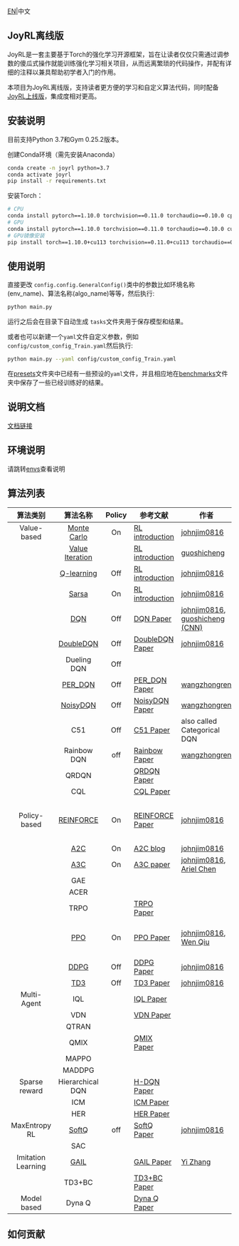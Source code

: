 [EN](./README_en.md)|中文

## JoyRL离线版

JoyRL是一套主要基于Torch的强化学习开源框架，旨在让读者仅仅只需通过调参数的傻瓜式操作就能训练强化学习相关项目，从而远离繁琐的代码操作，并配有详细的注释以兼具帮助初学者入门的作用。

本项目为JoyRL离线版，支持读者更方便的学习和自定义算法代码，同时配备[JoyRL上线版](https://github.com/datawhalechina/joyrl)，集成度相对更高。

## 安装说明

目前支持Python 3.7和Gym 0.25.2版本。

创建Conda环境（需先安装Anaconda）
```bash
conda create -n joyrl python=3.7
conda activate joyrl
pip install -r requirements.txt
```
安装Torch：

```bash
# CPU
conda install pytorch==1.10.0 torchvision==0.11.0 torchaudio==0.10.0 cpuonly -c pytorch
# GPU
conda install pytorch==1.10.0 torchvision==0.11.0 torchaudio==0.10.0 cudatoolkit=11.3 -c pytorch -c conda-forge
# GPU镜像安装
pip install torch==1.10.0+cu113 torchvision==0.11.0+cu113 torchaudio==0.10.0 --extra-index-url https://download.pytorch.org/whl/cu113
```
## 使用说明

直接更改 `config.config.GeneralConfig()`类中的参数比如环境名称(env_name)、算法名称(algo_name)等等，然后执行:
```bash
python main.py
```
运行之后会在目录下自动生成 `tasks`文件夹用于保存模型和结果。

或者也可以新建一个`yaml`文件自定义参数，例如 `config/custom_config_Train.yaml`然后执行:
```bash
python main.py --yaml config/custom_config_Train.yaml
```
在[presets](./presets/)文件夹中已经有一些预设的`yaml`文件，并且相应地在[benchmarks](./benchmarks/)文件夹中保存了一些已经训练好的结果。

## 说明文档

[文档链接](https://johnjim0816.com/joyrl-offline/)

## 环境说明

请跳转[envs](./envs/README.md)查看说明

## 算法列表

|  算法类别   |    算法名称     | Policy |                           参考文献                           |                     作者                      | 备注 |
| :-------------: | :----------------------------------------------------------: | :--: | --------------- | --------------- | --------------- |
| Value-based | [Monte Carlo](./algos/MonteCarlo/) | On | [RL introduction](https://web.stanford.edu/class/psych209/Readings/SuttonBartoIPRLBook2ndEd.pdf) | [johnjim0816](https://github.com/johnjim0816) |  |
|  | [Value Iteration](./algos/VI/) |  | [RL introduction](https://web.stanford.edu/class/psych209/Readings/SuttonBartoIPRLBook2ndEd.pdf) | [guoshicheng](https://github.com/gsc579) |  |
|  | [Q-learning](./algos/QLearning/) | Off | [RL introduction](https://web.stanford.edu/class/psych209/Readings/SuttonBartoIPRLBook2ndEd.pdf) | [johnjim0816](https://github.com/johnjim0816) |       |
|  | [Sarsa](./algos/Sarsa/) | On | [RL introduction](https://web.stanford.edu/class/psych209/Readings/SuttonBartoIPRLBook2ndEd.pdf) | [johnjim0816](https://github.com/johnjim0816) |       |
|  | [DQN](./algos/DQN/) | Off | [DQN Paper](https://www.cs.toronto.edu/~vmnih/docs/dqn.pdf) | [johnjim0816](https://github.com/johnjim0816), [guoshicheng](https://github.com/gsc579) [(CNN)](./algos/DQN/) |       |
|  | [DoubleDQN](./algos/DoubleDQN/) | Off | [DoubleDQN Paper](https://arxiv.org/abs/1509.06461) | [johnjim0816](https://github.com/johnjim0816) |       |
|  | Dueling DQN | Off |  |  | |
|  | [PER_DQN](./algos/PER_DQN/) | Off | [PER_DQN Paper](https://arxiv.org/pdf/1511.05952) | [wangzhongren](https://github.com/wangzhongren-code) |       |
|  | [NoisyDQN](./algos/NoisyDQN/) | Off | [NoisyDQN Paper](https://arxiv.org/pdf/1706.10295.pdf) | [wangzhongren](https://github.com/wangzhongren-code) |       |
|  | C51 | Off | [C51 Paper](https://arxiv.org/abs/1707.06887) | also called Categorical DQN | |
|  | Rainbow DQN | off | [Rainbow Paper](https://arxiv.org/abs/1710.02298) | [wangzhongren](https://github.com/wangzhongren-code) | |
|  | QRDQN |  | [QRDQN Paper](https://arxiv.org/pdf/1710.10044.pdf) |  | |
|  | CQL |  | [CQL Paper](https://arxiv.org/pdf/2006.04779.pdf) |  | |
| Policy-based | [REINFORCE](./algos/REINFORCE/) | On | [REINFORCE Paper](http://www.cs.toronto.edu/~tingwuwang/REINFORCE.pdf) | [johnjim0816](https://github.com/johnjim0816) | 最基础的PG算法 |
|  | [A2C](./algos/A2C/) | On | [A2C blog](https://towardsdatascience.com/understanding-actor-critic-methods-931b97b6df3f) | [johnjim0816](https://github.com/johnjim0816) |       |
|  | [A3C](./algos/A3C/) | On | [A3C paper](https://arxiv.org/pdf/1602.01783) | [johnjim0816](https://github.com/johnjim0816), [Ariel Chen](https://github.com/cr-bh) |  |
|  | GAE |  |  |  |  |
|  | ACER |  |  |  |  |
|  | TRPO |  | [TRPO Paper](https://arxiv.org/abs/1502.05477) |  |  |
|                 |        [PPO](./algos/PPO/)         |       On      |                          [PPO Paper](https://arxiv.org/abs/1707.06347)                           |    [johnjim0816](https://github.com/johnjim0816), [Wen Qiu](https://github.com/clorisqiu1)     |  PPO-clip, PPO-kl     |
|  | [DDPG](./algos/DDPG/) | Off | [DDPG Paper](https://arxiv.org/abs/1509.02971) | [johnjim0816](https://github.com/johnjim0816) |       |
|  | [TD3](./algos/TD3/) | Off | [TD3 Paper](https://arxiv.org/pdf/1802.09477) | [johnjim0816](https://github.com/johnjim0816) |       |
| Multi-Agent | IQL                                |        | [IQL Paper](https://web.media.mit.edu/~cynthiab/Readings/tan-MAS-reinfLearn.pdf) |                                                              |       |
|  | VDN                                |        | [VDN Paper](https://arxiv.org/abs/1706.05296)                |                                                              | |
|  | QTRAN                              |        |                                                              |                                                              | |
|  | QMIX                               |        | [QMIX Paper](https://arxiv.org/abs/1803.11485)               |                                                              | |
|  | MAPPO                              |        |                                                              |                                                              | |
|  | MADDPG                             |        |                                                              |                                                              | |
| Sparse reward | Hierarchical DQN                   |        | [H-DQN Paper](https://arxiv.org/abs/1604.06057)              |                                                              | |
|  | ICM                                |        | [ICM Paper](https://arxiv.org/pdf/1705.05363.pdf)            |                                                              | |
|  | HER                                |        | [HER Paper](https://arxiv.org/pdf/1707.01495.pdf)            |                                                              | |
| MaxEntropy RL | [SoftQ](./algos/SoftQ/) | off | [SoftQ Paper](https://arxiv.org/abs/1702.08165) | [johnjim0816](https://github.com/johnjim0816) | |
|  | SAC |  |  |  | |
| Imitation Learning | [GAIL](./algos/GAIL/) |  | [GAIL Paper](https://arxiv.org/abs/1606.03476) | [Yi Zhang](https://github.com/ai4drug) | TODO |
|  | TD3+BC |  | [TD3+BC Paper](https://arxiv.org/pdf/2106.06860.pdf) |  |  |
| Model based | Dyna Q |  | [Dyna Q Paper](https://arxiv.org/abs/1801.06176) |  |  |

## 如何贡献

